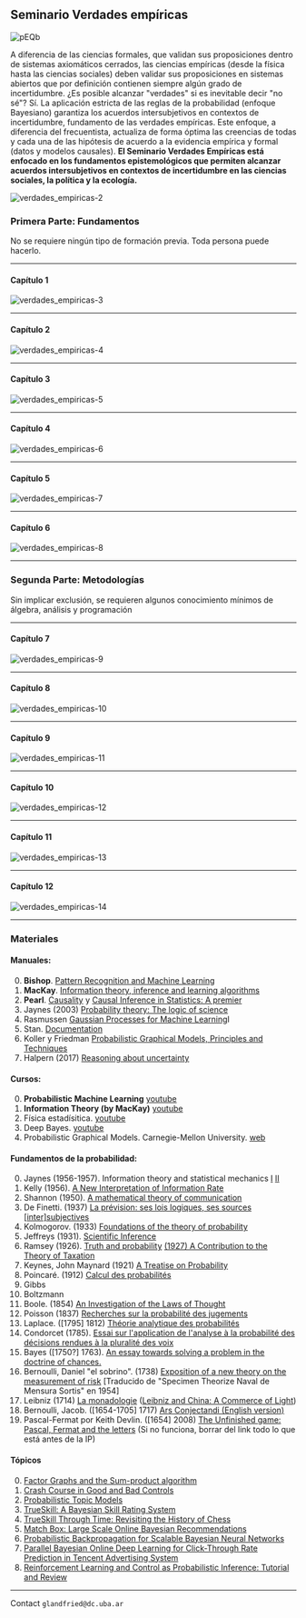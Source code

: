 ## Seminario Verdades empíricas

![pEQb](https://raw.githubusercontent.com/glandfried/images/master/output/verdades_empiricas-1.png)

A diferencia de las ciencias formales, que validan sus proposiciones dentro de sistemas axiomáticos cerrados, las ciencias empíricas (desde la física hasta las ciencias sociales) deben validar sus proposiciones en sistemas abiertos que por definición contienen siempre algún grado de incertidumbre. ¿Es posible alcanzar "verdades" si es inevitable decir "no sé"? Sí. La aplicación estricta de las reglas de la probabilidad (enfoque Bayesiano) garantiza los acuerdos intersubjetivos en contextos de incertidumbre, fundamento de las verdades empíricas. Este enfoque, a diferencia del frecuentista, actualiza de forma óptima las creencias de todas y cada una de las hipótesis de acuerdo a la evidencia empírica y formal (datos y modelos causales). **El Seminario Verdades Empíricas está enfocado en los fundamentos epistemológicos que permiten alcanzar acuerdos intersubjetivos en contextos de incertidumbre en las ciencias sociales, la política y la ecología.**

![verdades_empiricas-2](https://raw.githubusercontent.com/glandfried/images/master/output/verdades_empiricas-2.png)

### Primera Parte: Fundamentos

No se requiere ningún tipo de formación previa. Toda persona puede hacerlo.

--------------------------------------------------

#### Capítulo 1
![verdades_empiricas-3](https://raw.githubusercontent.com/glandfried/images/master/output/verdades_empiricas-3.png)

--------------------------------------------------

#### Capítulo 2
![verdades_empiricas-4](https://raw.githubusercontent.com/glandfried/images/master/output/verdades_empiricas-4.png)

--------------------------------------------------

#### Capítulo 3
![verdades_empiricas-5](https://raw.githubusercontent.com/glandfried/images/master/output/verdades_empiricas-5.png)

--------------------------------------------------

#### Capítulo 4

![verdades_empiricas-6](https://raw.githubusercontent.com/glandfried/images/master/output/verdades_empiricas-6.png)

--------------------------------------------------

#### Capítulo 5
![verdades_empiricas-7](https://raw.githubusercontent.com/glandfried/images/master/output/verdades_empiricas-7.png)

--------------------------------------------------

#### Capítulo 6
![verdades_empiricas-8](https://raw.githubusercontent.com/glandfried/images/master/output/verdades_empiricas-8.png)

--------------------------------------------------

### Segunda Parte: Metodologı́as

Sin implicar exclusión, se requieren algunos conocimiento mı́nimos de álgebra, análisis y programación

--------------------------------------------------

#### Capítulo 7
![verdades_empiricas-9](https://raw.githubusercontent.com/glandfried/images/master/output/verdades_empiricas-9.png)

--------------------------------------------------

#### Capítulo 8
![verdades_empiricas-10](https://raw.githubusercontent.com/glandfried/images/master/output/verdades_empiricas-10.png)

--------------------------------------------------

#### Capítulo 9
![verdades_empiricas-11](https://raw.githubusercontent.com/glandfried/images/master/output/verdades_empiricas-11.png)

--------------------------------------------------

#### Capítulo 10
![verdades_empiricas-12](https://raw.githubusercontent.com/glandfried/images/master/output/verdades_empiricas-12.png)

--------------------------------------------------

#### Capítulo 11
![verdades_empiricas-13](https://raw.githubusercontent.com/glandfried/images/master/output/verdades_empiricas-13.png)

--------------------------------------------------

#### Capítulo 12
![verdades_empiricas-14](https://raw.githubusercontent.com/glandfried/images/master/output/verdades_empiricas-14.png)

--------------------------------------------------

### Materiales

#### Manuales:

0. **Bishop**. [Pattern Recognition and Machine Learning](https://www.microsoft.com/en-us/research/publication/pattern-recognition-machine-learning/)
0. **MacKay**. [Information theory, inference and learning algorithms](https://www.inference.org.uk/itprnn/book.pdf)
0. **Pearl**. [Causality](http://gen.lib.rus.ec/) y [Causal Inference in Statistics: A premier](http://gen.lib.rus.ec/)
0. Jaynes (2003) [Probability theory: The logic of science](http://www.med.mcgill.ca/epidemiology/hanley/bios601/GaussianModel/JaynesProbabilityTheory.pdf)
0. Rasmussen [Gaussian Processes for Machine Learning](http://gaussianprocess.org/gpml/chapters/RW.pdf)I
0. Stan. [Documentation](https://mc-stan.org/docs/2_29/stan-users-guide-2_29.pdf)
0. Koller y Friedman [Probabilistic Graphical Models, Principles and Techniques](http://gen.lib.rus.ec/)
0. Halpern (2017) [Reasoning about uncertainty](http://gen.lib.rus.ec/)

#### Cursos:

0. **Probabilistic Machine Learning** [youtube](https://youtube.com/playlist?list=PL05umP7R6ij1tHaOFY96m5uX3J21a6yNd)
0. **Information Theory (by MacKay)** [youtube](https://www.youtube.com/watch?v=BCiZc0n6COY)
0. Física estadísitica. [youtube](https://www.youtube.com/watch?v=GL73N3z0j70&t)
0. Deep Bayes. [youtube](https://www.youtube.com/playlist?list=PLe5rNUydzV9QHe8VDStpU0o8Yp63OecdW)
0. Probabilistic Graphical Models. Carnegie-Mellon University. [web](http://www.cs.cmu.edu/~epxing/Class/10708-09/lecture.html)

#### Fundamentos de la probabilidad:

0. Jaynes (1956-1957). Information theory and statistical mechanics [I](https://bayes.wustl.edu/etj/articles/theory.1.pdf) [II](http://users.df.uba.ar/ariel/materias/FT3_2011_2C/Extra/Jaynes.II.pdf)
0. Kelly (1956). [A New Interpretation of Information Rate](https://www.princeton.edu/~wbialek/rome/refs/kelly_56.pdf)
0. Shannon (1950). [A mathematical theory of communication](https://pure.mpg.de/rest/items/item_2383162/component/file_2456978/content)
0. De Finetti. (1937) [La prévision: ses lois logiques, ses sources [inter]subjectives](www.numdam.org/article/AIHP_1937__7_1_1_0.pdf)
0. Kolmogorov. (1933) [Foundations of the theory of probability](https://libgen.rocks/get.php?md5=c0fc408ef51b17d7afdb7cf35d2e81ef&key=8EZVXZ97SQMB7KMO)
0. Jeffreys (1931). [Scientific Inference](https://libgen.rocks/get.php?md5=f40e5b6e52f2a05295c8984a7d6d2886&key=NCL5FSAFE38VQBU1)
0. Ramsey (1926). [Truth and probability](http://eprints.ukh.ac.id/id/eprint/240/1/2016_Book_ReadingsInFormalEpistemology.pdf#page=42) [(1927) A Contribution to the Theory of Taxation](https://www.jstor.org/stable/pdf/2222721.pdf)
0. Keynes, John Maynard (1921) [A Treatise on Probability](http://gutenberg.readingroo.ms/3/2/6/2/32625/old/2010-05-31-32625-pdf.pdf)
0. Poincaré. (1912) [Calcul des probabilités](https://www.ime.usp.br/~walterfm/cursos/mac5796/Poincare12.pdf)
0. Gibbs
0. Boltzmann
0. Boole. (1854) [An Investigation of the Laws of Thought](https://downloads.tuxfamily.org/openmathdep/logic_ante_1900/Laws_of_Thought-Boole.pdf)
0. Poisson (1837) [Recherches sur la probabilité des jugements](https://www-liphy.univ-grenoble-alpes.fr/pagesperso/bahram/Phys_Stat/Biblio/Poisson_Proba_1838.pdf)
0. Laplace. ([1795] 1812) [Théorie analytique des probabilités](gen.lib.rus.ec)
0. Condorcet (1785). [Essai sur l'application de l'analyse à la probabilité des décisions rendues à la pluralité des voix](https://www.hist-math.fr/users/Histoires/textes/Condorcet1785_ProbabiliteDecisions.pdf)
0. Bayes ([1750?] 1763). [An essay towards solving a problem in the doctrine of chances.](https://royalsocietypublishing.org/doi/pdf/10.1098/rstl.1763.0053?keytype2=tf_ipsecsha&ijkey=d86e9f6c361806fb58be6aad56cb2bcfade22c74)
0. Bernoulli, Daniel "el sobrino". (1738) [Exposition of a new theory on the measurement of risk](http://www.theparticle.com/cs/bc/dsci/Bernoulli_1738.pdf) [Traducido de "Specimen Theorize Naval de Mensura Sortis" en 1954]
0. Leibniz (1714) [La monadologie](https://philo-labo.fr/fichiers/Leibniz%20-%20La%20monadologie.pdf) ([Leibniz and China: A Commerce of Light](http://libgen.rs/book/index.php?md5=714C21EB77B595EF583F926FC64E083A))
0. Bernoulli, Jacob. ([1654-1705] 1717) [Ars Conjectandi (English version)](https://libgen.rocks/get.php?md5=2a824bcdb31b45a94882ace89eaaa35e&key=19K8AAU67RBVK67G)
0. Pascal-Fermat por Keith Devlin. ([1654] 2008) [The Unfinished game: Pascal, Fermat and the letters](gen.lib.rus.ec) (Si no funciona, borrar del link todo lo que está antes de la IP)

#### Tópicos

0. [Factor Graphs and the Sum-product algorithm](https://ieeexplore.ieee.org/document/910572)
0. [Crash Course in Good and Bad Controls](https://papers.ssrn.com/sol3/Delivery.cfm/SSRN_ID4062645_code4146131.pdf?abstractid=3689437&mirid=1)
0. [Probabilistic Topic Models](https://oar.princeton.edu/bitstream/88435/pr1bv3w/1/OA_IntroductionProbabilisticTopicModels.pdf)
0. [TrueSkill: A Bayesian Skill Rating System](https://papers.nips.cc/paper/3079-trueskilltm-a-bayesian-skill-rating-system)
0. [TrueSkill Through Time: Revisiting the History of Chess](https://papers.nips.cc/paper/3331-trueskill-through-time-revisiting-the-history-of-chess)
0. [Match Box: Large Scale Online Bayesian Recommendations](https://www.microsoft.com/en-us/research/wp-content/uploads/2009/01/www09.pdf)
0. [Probabilistic Backpropagation for Scalable Bayesian Neural Networks](http://proceedings.mlr.press/v37/hernandez-lobatoc15.html)
0. [Parallel Bayesian Online Deep Learning for Click-Through Rate Prediction in Tencent Advertising System](https://arxiv.org/abs/1707.00802)
0. [Reinforcement Learning and Control as Probabilistic Inference: Tutorial and Review](https://arxiv.org/abs/1805.00909)

<!--
<p align="center">
  <img src="https://raw.githubusercontent.com/glandfried/images/master/pachacuteckoricancha.jpg" style="width: 30%;"/>
</p>-->

---

Contact `glandfried@dc.uba.ar`

<!--
<p align="center">
  <img src="https://raw.githubusercontent.com/glandfried/images/master/pEQb.png" style="width: 50%;"/>
</p>-->

